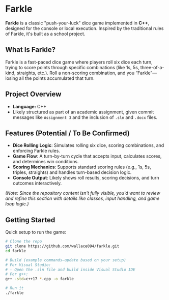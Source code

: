 # Farkle

**Farkle** is a classic "push-your-luck" dice game implemented in **C++**, designed for the console or local execution. Inspired by the traditional rules of Farkle, it's built as a school project.

##  What Is Farkle?

Farkle is a fast-paced dice game where players roll six dice each turn, trying to score points through specific combinations (like 1s, 5s, three-of-a-kind, straights, etc.). Roll a non-scoring combination, and you “Farkle”—losing all the points accumulated that turn.

##  Project Overview

- **Language:** C++
- Likely structured as part of an academic assignment, given commit messages like `Assignment 3` and the inclusion of `.sln` and `.docx` files.

##  Features (Potential / To Be Confirmed)

- **Dice Rolling Logic**: Simulates rolling six dice, scoring combinations, and enforcing Farkle rules.
- **Game Flow**: A turn-by-turn cycle that accepts input, calculates scores, and determines win conditions.
- **Scoring Mechanics**: Supports standard scoring rules (e.g., 1s, 5s, triples, straights) and handles turn-based decision logic.
- **Console Output**: Likely shows roll results, scoring decisions, and turn outcomes interactively.

*(Note: Since the repository content isn't fully visible, you'd want to review and refine this section with details like classes, input handling, and game loop logic.)*

##  Getting Started

Quick setup to run the game:

```bash
# Clone the repo
git clone https://github.com/wallace094/farkle.git
cd farkle

# Build (example commands—update based on your setup)
# For Visual Studio:
# - Open the .sln file and build inside Visual Studio IDE
# For g++:
g++ -std=c++17 *.cpp -o farkle

# Run it
./farkle
